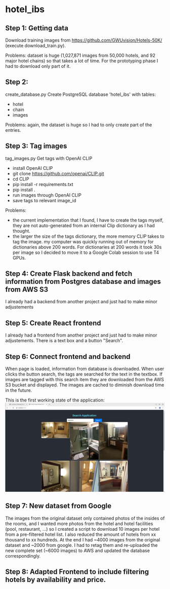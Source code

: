 # hotel_ibs

## Step 1: Getting data
Download training images from https://github.com/GWUvision/Hotels-50K/ (execute download_train.py).

Problems: dataset is huge (1,027,871 images from 50,000 hotels, and 92 major hotel chains) so that takes a lot of time. For the prototyping phase I had to download only part of it.

## Step 2: 
create_database.py
Create PostgreSQL database 'hotel_ibs' with tables:
- hotel
- chain
- images
  
Problems: again, the dataset is huge so I had to only create part of the entries.

## Step 3: Tag images
tag_images.py
Get tags with OpenAI CLIP
- install OpenAI CLIP
-  git clone https://github.com/openai/CLIP.git
-  cd CLIP
-  pip install -r requirements.txt
-  pip install .
- run images through OpenAI CLIP
- save tags to relevant image_id 

Problems:
- the current implementation that I found, I have to create the tags myself, they are not auto-generated from an internal Clip dictionary as I had thought.
- the larger the size of the tags dictionary, the more memory CLIP takes to tag the image. my computer was quickly running out of memory for dictionaries above 200 words. For dictionaries at 200 words it took 30s per image so I decided to move it to a Google Colab session to use T4 GPUs. 

## Step 4: Create Flask backend and fetch information from Postgres database and images from AWS S3
I already had a backend from another project and just had to make minor adjustements

## Step 5: Create React frontend
I already had a frontend from another project and just had to make minor adjustements.
There is a text box and a button "Search".

## Step 6: Connect frontend and backend
When page is loaded, information from database is downloaded.
When user clicks the button search, the tags are searched for the text in the textbox. If images are tagged with this search item they are downloaded from the AWS S3 bucket and displayed. The images are cached to diminish download time in the future.

This is the first working state of the application:
![](assets/first_working_version.png)

## Step 7: New dataset from Google
The images from the original dataset only contained photos of the insides of the rooms, and I wanted more photos from the hotel and hotel facilities (pool, restaurant, ...) so I created a script to download 10 images per hotel from a pre-filtered hotel list. 
I also reduced the amount of hotels from xx thousand to xx hundreds. At the end I had ~4000 images from the original dataset and ~2000 from google. I had to retag them and re-uploaded the new complete set (~6000 images) to AWS and updated the database correspondingly. 

## Step 8: Adapted Frontend to include filtering hotels by availability and price.

